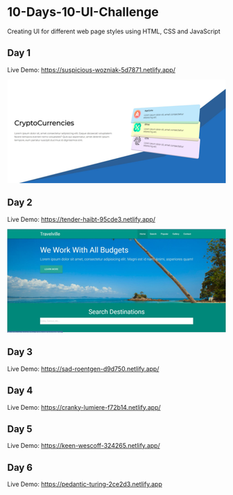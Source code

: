 # 10-Days-10-UI-Challenge
Creating UI for different web page styles using HTML, CSS and JavaScript

## Day 1 
Live Demo: https://suspicious-wozniak-5d7871.netlify.app/

<img src="CSS-Perspective/1.JPG"/>

## Day 2
Live Demo: https://tender-haibt-95cde3.netlify.app/

<img src="Travelville/2.JPG" />

## Day 3
Live Demo: https://sad-roentgen-d9d750.netlify.app/

## Day 4
Live Demo: https://cranky-lumiere-f72b14.netlify.app/

## Day 5
Live Demo: https://keen-wescoff-324265.netlify.app/

## Day 6
Live Demo: https://pedantic-turing-2ce2d3.netlify.app
